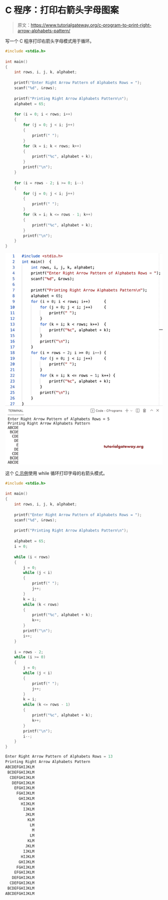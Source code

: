 # C 程序：打印右箭头字母图案

> 原文：<https://www.tutorialgateway.org/c-program-to-print-right-arrow-alphabets-pattern/>

写一个 C 程序打印右箭头字母模式用于循环。

```c
#include <stdio.h>

int main()
{
	int rows, i, j, k, alphabet;

	printf("Enter Right Arrow Pattern of Alphabets Rows = ");
	scanf("%d", &rows);

	printf("Printing Right Arrow Alphabets Pattern\n");
	alphabet = 65;

	for (i = 0; i < rows; i++)
	{
		for (j = 0; j < i; j++)
		{
			printf(" ");
		}
		for (k = i; k < rows; k++)
		{
			printf("%c", alphabet + k);
		}
		printf("\n");
	}

	for (i = rows - 2; i >= 0; i--)
	{
		for (j = 0; j < i; j++)
		{
			printf(" ");
		}
		for (k = i; k <= rows - 1; k++)
		{
			printf("%c", alphabet + k);
		}
		printf("\n");
	}
}
```

![C Program to Print Right Arrow Alphabets Pattern](img/b316276c2cdf1b205dc49b4d6ad38bae.png)

这个 [C 示例](https://www.tutorialgateway.org/c-programming-examples/)使用 while 循环打印字母的右箭头模式。

```c
#include <stdio.h>

int main()
{
	int rows, i, j, k, alphabet;

	printf("Enter Right Arrow Pattern of Alphabets Rows = ");
	scanf("%d", &rows);

	printf("Printing Right Arrow Alphabets Pattern\n");

	alphabet = 65;
	i = 0;

	while (i < rows)
	{
		j = 0;
		while (j < i)
		{
			printf(" ");
			j++;
		}
		k = i;
		while (k < rows)
		{
			printf("%c", alphabet + k);
			k++;
		}
		printf("\n");
		i++;
	}

	i = rows - 2;
	while (i >= 0)
	{
		j = 0;
		while (j < i)
		{
			printf(" ");
			j++;
		}
		k = i;
		while (k <= rows - 1)
		{
			printf("%c", alphabet + k);
			k++;
		}
		printf("\n");
		i--;
	}
}
```

```c
Enter Right Arrow Pattern of Alphabets Rows = 13
Printing Right Arrow Alphabets Pattern
ABCDEFGHIJKLM
 BCDEFGHIJKLM
  CDEFGHIJKLM
   DEFGHIJKLM
    EFGHIJKLM
     FGHIJKLM
      GHIJKLM
       HIJKLM
        IJKLM
         JKLM
          KLM
           LM
            M
           LM
          KLM
         JKLM
        IJKLM
       HIJKLM
      GHIJKLM
     FGHIJKLM
    EFGHIJKLM
   DEFGHIJKLM
  CDEFGHIJKLM
 BCDEFGHIJKLM
ABCDEFGHIJKLM
```